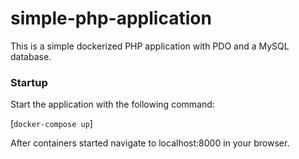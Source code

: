 # simple-php-application
This is a simple dockerized PHP application with PDO and a MySQL database.

### Startup

Start the application with the following command:

[`docker-compose up`]

After containers started navigate to localhost:8000 in your browser.
